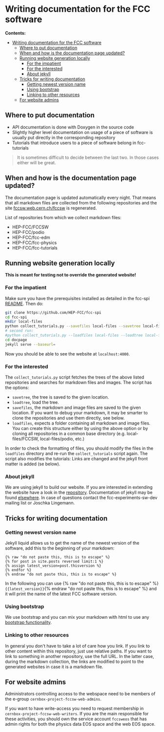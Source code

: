 # Writing documentation for the FCC software

**Contents:**

<!-- TOC -->

- [Writing documentation for the FCC software](#writing-documentation-for-the-fcc-software)
    - [Where to put documentation](#where-to-put-documentation)
    - [When and how is the documentation page updated?](#when-and-how-is-the-documentation-page-updated)
    - [Running website generation locally](#running-website-generation-locally)
        - [For the impatient](#for-the-impatient)
        - [For the interested](#for-the-interested)
        - [About jekyll](#about-jekyll)
    - [Tricks for writing documentation](#tricks-for-writing-documentation)
        - [Getting newest version name](#getting-newest-version-name)
        - [Using bootstrap](#using-bootstrap)
        - [Linking to other resources](#linking-to-other-resources)
    - [For website admins](#for-website-admins)

<!-- /TOC -->

## Where to put documentation

- API documentation is done with Doxygen in the source code
- Slightly higher level documentation on usage of a piece of software is usually put directly in the corresponding repository
- Tutorials that introduce users to a piece of software belong in fcc-tutorials

> It is sometimes difficult to decide between the last two. In those cases either will be great.

## When and how is the documentation page updated?

The documentation page is updated automatically every night. That means that all markdown files are collected from the following
repositories and the site [fccsw.web.cern.ch/fccsw](fccsw.web.cern.ch/fccsw) is regenerated.

List of repositories from which we collect markdown files:

- HEP-FCC/FCCSW
- HEP-FCC/podio
- HEP-FCC/fcc-edm
- HEP-FCC/fcc-physics
- HEP-FCC/fcc-tutorials

## Running website generation locally

**This is meant for testing not to override the generated website!**

### For the impatient

Make sure you have the prerequisites installed as detailed in the fcc-spi [README](https://github.com/HEP-FCC/fcc-spi#prerequisites).
Then do:

```bash
git clone https://github.com/HEP-FCC/fcc-spi
cd fcc-spi
mkdir local-files
python collect_tutorials.py --savefiles local-files --savetree local-files/tree.pkl
# second run:
#python collect_tutorials.py --loadfiles local-files --loadtree local-files/tree.pkl
cd docpage
jekyll serve --baseurl=
```

Now you should be able to see the website at `localhost:4000`.

### For the interested

The `collect_tutorials.py` script fetches the trees of the above listed repositories and searches for
markdown files and images. The script has the options:

- `savetree`, the tree is saved to the given location.
- `loadtree`, load the tree.
- `savefiles`, the markdown and image files are saved to the given location. If you want to debug your markdown, it may
be smarter to clone the repositories and use them directly, see below.
- `loadfiles`, expects a folder containing all markdown and image files. You can create this structure either by using
the above option or by cloning all repositories in a common base directory (e.g. local-files/FCCSW, local-files/podio, etc.)

In order to check the formatting of files, you should modify the files in the `loadfiles` directory and re-run the
`collect_tutorials` script again. The script also modifies the tutorials: Links are changed and the jekyll front matter
is added (se below).

### About jekyll

We are using jekyll to build our website. If you are interested in extending the website have a look in
the [repository](https://github.com/HEP-FCC/fcc-spi/blob/master/docpage). Documentation of jekyll may be found
[elsewhere](https://jekyllrb.com/). In case of questions contact the fcc-experiments-sw-dev mailing list or Joschka Lingemann.

## Tricks for writing documentation

### Getting newest version name

Jekyll liquid allows us to get the name of the newest version of the software, add this to the beginning of your markdown:

```
{% raw "do not paste this, this is to escape" %}
{% for post in site.posts reversed limit:1 %}
{% assign latest_version=post.thisversion %}
{% endfor %}
{% endraw "do not paste this, this is to escape" %}
```

In the following you can use {% raw "do not paste this, this is to escape" %}`{{latest_version}}`{% endraw "do not paste this, this is to escape" %} and it will print the name of the latest FCC software version.

### Using bootstrap

We use bootstrap and you can mix your markdown with html to use any [bootstrap functionality](http://getbootstrap.com/).

### Linking to other resources

In general you don't have to take a lot of care how you link. If you link to other content within this repository, just
use relative paths. If you want to link to something in another repository, use the full URL. In the latter case, during
the markdown collection, the links are modified to point to the generated websites in case it is a markdown file.

## For website admins

Administrators controlling access to the webspace need to be members of the e-group `cernbox-project-fccsw-web-admins`.

If you want to have write-access you need to request membership in
`cernbox-project-fccsw-web-writers`. If you are the main responsible for these activities, you should own the service account `fccsweos` that has admin rights for both the physics data EOS space and the web EOS space.
